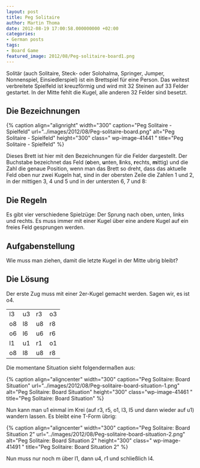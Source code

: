 ```yaml
---
layout: post
title: Peg Solitaire
author: Martin Thoma
date: 2012-08-19 17:00:58.000000000 +02:00
categories:
- German posts
tags:
- Board Game
featured_image: 2012/08/Peg-solitaire-board1.png
---
```

Solit&auml;r (auch Solitaire, Steck- oder Solohalma, Springer, Jumper, Nonnenspiel, Einsiedlerspiel) ist ein Brettspiel f&uuml;r eine Person. Das weitest verbreitete Spielfeld ist kreuzf&ouml;rmig und wird mit 32 Steinen auf 33 Felder gestartet.
In der Mitte fehlt die Kugel, alle anderen 32 Felder sind besetzt.

<h2>Die Bezeichnungen</h2>
{% caption align="alignright" width="300" caption="Peg Solitaire - Spielfeld" url="../images/2012/08/Peg-solitaire-board.png" alt="Peg Solitaire - Spielfeld"  height="300" class=" wp-image-41441 " title="Peg Solitaire - Spielfeld" %}

Dieses Brett ist hier mit den Bezeichnungen f&uuml;r die Felder dargestellt. Der Buchstabe bezeichnet das Feld (<strong>o</strong>ben, <strong>u</strong>nten, <strong>l</strong>inks, <strong>r</strong>echts, <strong>m</strong>ittig) und die Zahl die genaue Position, wenn man das Brett so dreht, dass das aktuelle Feld oben nur zwei Kugeln hat, sind in der obersten Zeile die Zahlen 1 und 2, in der mittigen 3, 4 und 5 und in der untersten 6, 7 und 8:
<h2>Die Regeln</h2>
Es gibt vier verschiedene Spielz&uuml;ge: Der Sprung nach oben, unten, links und rechts. Es muss immer mit einer Kugel &uuml;ber eine andere Kugel auf ein freies Feld gesprungen werden.

<h2>Aufgabenstellung</h2>
Wie muss man ziehen, damit die letzte Kugel in der Mitte ubrig bleibt?
<h2>Die L&ouml;sung</h2>
Der erste Zug muss mit einer 2er-Kugel gemacht werden. Sagen wir, es ist o4.
<table>
<tbody>
<tr>
<td>l3</td>
<td>u3</td>
<td>r3</td>
<td>o3</td>
</tr>
<tr>
<td>o8</td>
<td>l8</td>
<td>u8</td>
<td>r8</td>
</tr>
<tr>
<td>o6</td>
<td>l6</td>
<td>u6</td>
<td>r6</td>
</tr>
<tr>
<td>l1</td>
<td>u1</td>
<td>r1</td>
<td>o1</td>
</tr>
<tr>
<td>o8</td>
<td>l8</td>
<td>u8</td>
<td>r8</td>
</tr>
</tbody>
</table>
Die momentane Situation sieht folgenderma&szlig;en aus:

{% caption align="aligncenter" width="300" caption="Peg Solitaire: Board Situation" url="../images/2012/08/Peg-solitaire-board-situation-1.png" alt="Peg Solitaire: Board Situation"  height="300" class="wp-image-41461 " title="Peg Solitaire: Board Situation" %}

Nun kann man u1 einmal im Krei (auf r3, r5, o1, l3, l5 und dann wieder auf u1) wandern lassen. Es bleibt eine T-Form &uuml;brig:

{% caption align="aligncenter" width="300" caption="Peg Solitaire: Board Situation 2" url="../images/2012/08/Peg-solitaire-board-situation-2.png" alt="Peg Solitaire: Board Situation 2"  height="300" class=" wp-image-41491 " title="Peg Solitaire: Board Situation 2" %}

Nun muss nur noch m &uuml;ber l1, dann u4, r1 und schlie&szlig;lich l4.
